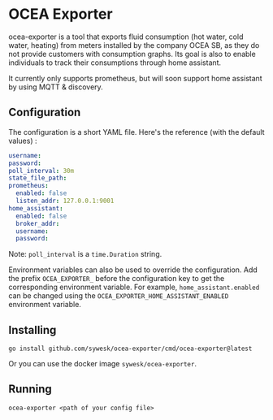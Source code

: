 # OCEA Exporter

ocea-exporter is a tool that exports fluid consumption (hot water, cold water, heating) from meters installed by the company OCEA SB, as they do not provide customers with consumption graphs. Its goal is also to enable individuals to track their consumptions through home assistant.

It currently only supports prometheus, but will soon support home assistant by using MQTT & discovery.

## Configuration

The configuration is a short YAML file. Here's the reference (with the default values) :

```yaml
username: 
password: 
poll_interval: 30m
state_file_path: 
prometheus: 
  enabled: false
  listen_addr: 127.0.0.1:9001
home_assistant:
  enabled: false
  broker_addr: 
  username: 
  password: 
```

Note: `poll_interval` is a `time.Duration` string.

Environment variables can also be used to override the configuration. Add the prefix `OCEA_EXPORTER_` before the configuration key to get the corresponding environment variable. For example, `home_assistant.enabled` can be changed using the `OCEA_EXPORTER_HOME_ASSISTANT_ENABLED` environment variable.

## Installing

```
go install github.com/sywesk/ocea-exporter/cmd/ocea-exporter@latest
```

Or you can use the docker image `sywesk/ocea-exporter`.

## Running

```
ocea-exporter <path of your config file>
```

